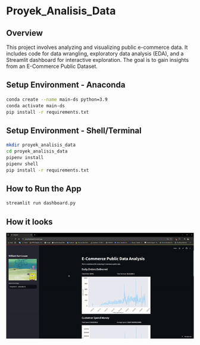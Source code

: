 # Proyek_Analisis_Data
## Overview

This project involves analyzing and visualizing public e-commerce data. It includes code for data wrangling, exploratory data analysis (EDA), and a Streamlit dashboard for interactive exploration. The goal is to gain insights from an E-Commerce Public Dataset.

## Setup Environment - Anaconda

```bash
conda create --name main-ds python=3.9
conda activate main-ds
pip install -r requirements.txt
```
## Setup Environment - Shell/Terminal
```bash
mkdir proyek_analisis_data
cd proyek_analisis_data
pipenv install
pipenv shell
pip install -r requirements.txt
```
## How to Run the App
```bash
streamlit run dashboard.py
```
## How it looks
![Loading Animation](https://raw.githubusercontent.com/willkur/proyek_analisis_data/refs/heads/main/Streamlit.gif)
